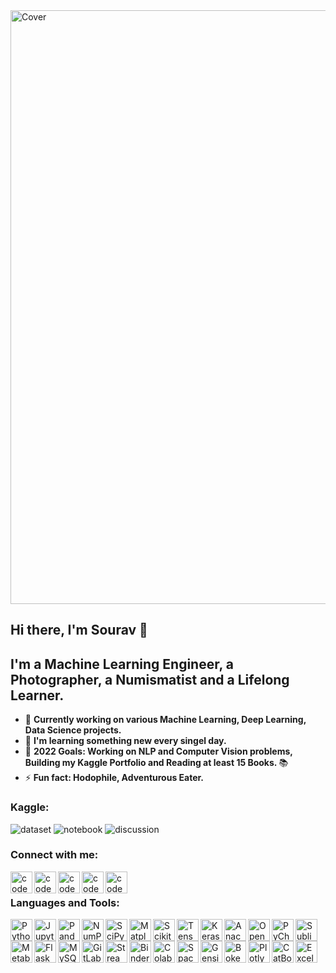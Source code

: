 <img align="center" alt="Cover" width="950px" src="https://github.com/Souravban/Souravban/blob/master/assets/cover.gif"/>

## Hi there, I'm Sourav 👋

## I'm a Machine Learning Engineer, a Photographer, a Numismatist and a Lifelong Learner.
- 🔭 <b> Currently working on various Machine Learning, Deep Learning, Data Science projects. </b>
- 🌱 <b> I'm learning something new every singel day. </b>
- 🥅 <b> 2022 Goals: Working on NLP and Computer Vision problems, Building my Kaggle Portfolio and Reading at least 15 Books. </b>📚
- ⚡ <b> Fun fact: Hodophile, Adventurous Eater. </b>

### Kaggle:

![dataset](https://road-to-kaggle-grandmaster.vercel.app/api/badges/https://www.kaggle.com/iamsouravbanerjee/dataset/light)
![notebook](https://road-to-kaggle-grandmaster.vercel.app/api/badges/https://www.kaggle.com/iamsouravbanerjee/notebook/light)
![discussion](https://road-to-kaggle-grandmaster.vercel.app/api/badges/https://www.kaggle.com/iamsouravbanerjee/discussion/light)

### Connect with me:

[<img align="left" alt="codeSTACKr.com" width="35px" src="https://github.com/Souravban/Souravban/blob/master/assets/website.png"/>][website]
[<img align="left" alt="codeSTACKr.com" width="35px" src="https://github.com/Souravban/Souravban/blob/master/assets/gmail.png"/>][gmail]
[<img align="left" alt="codeSTACKr | LinkedIn" width="35px" src="https://github.com/Souravban/Souravban/blob/master/assets/linkedin.png"/>][linkedin]
[<img align="left" alt="codeSTACKr | Twitter" width="35px" src="https://github.com/Souravban/Souravban/blob/master/assets/medium.png"/>][medium]
[<img align="left" alt="codeSTACKr | Twitter" width="35px" src="https://github.com/Souravban/Souravban/blob/master/assets/twitter.png"/>][twitter]

<br />

### Languages and Tools:

[<img align="left" alt="Python" width="35px" src="https://github.com/Souravban/Souravban/blob/master/assets/python.png"/>][python]

[<img align="left" alt="Jupyter Notebook" width="35px" src="https://github.com/Souravban/Souravban/blob/master/assets/jupyter_notebook.png"/>][jupyter_notebook]

[<img align="left" alt="Pandas" width="35px" src="https://github.com/Souravban/Souravban/blob/master/assets/pandas.png"/>][pandas]

[<img align="left" alt="NumPy" width="35px" src="https://github.com/Souravban/Souravban/blob/master/assets/numpy1.png"/>][numpy]

[<img align="left" alt="SciPy" width="35px" src="https://github.com/Souravban/Souravban/blob/master/assets/scipy.png"/>][scipy]

[<img align="left" alt="Matplotlib" width="35px" src="https://github.com/Souravban/Souravban/blob/master/assets/matplotlib.png"/>][matplotlib]

[<img align="left" alt="Scikit Learn" width="35px" src="https://github.com/Souravban/Souravban/blob/master/assets/scikit_learn.png"/>][scikit-learn]

[<img align="left" alt="Tensorflow" width="35px" src="https://github.com/Souravban/Souravban/blob/master/assets/tensorflow.png"/>][tensorflow]

[<img align="left" alt="Keras" width="35px" src="https://github.com/Souravban/Souravban/blob/master/assets/keras.png"/>][keras]

[<img align="left" alt="Anaconda" width="35px" src="https://github.com/Souravban/Souravban/blob/master/assets/anaconda.png"/>][anaconda]

[<img align="left" alt="Open CV" width="35px" src="https://github.com/Souravban/Souravban/blob/master/assets/open_cv.png"/>][open-cv]

[<img align="left" alt="PyCharm" width="35px" src="https://github.com/Souravban/Souravban/blob/master/assets/pycharm.png"/>][pycharm]

[<img align="left" alt="Sublime Text" width="35px" src="https://github.com/Souravban/Souravban/blob/master/assets/sublime_text.png"/>][sublime_text]

[<img align="left" alt="Metabase" width="35px" src="https://github.com/Souravban/Souravban/blob/master/assets/metabase.png"/>][metabase]

[<img align="left" alt="Flask" width="35px" src="https://github.com/Souravban/Souravban/blob/master/assets/flask1.png"/>][flask]

[<img align="left" alt="MySQL" width="35px" src="https://github.com/Souravban/Souravban/blob/master/assets/mysql.png"/>][mysql]

[<img align="left" alt="GitLab" width="35px" src="https://github.com/Souravban/Souravban/blob/master/assets/gitlab.png"/>][gitlab]

[<img align="left" alt="Streamlit" width="35px" src="https://github.com/Souravban/Souravban/blob/master/assets/streamlit.png"/>][streamlit]

[<img align="left" alt="Binder" width="35px" src="https://github.com/Souravban/Souravban/blob/master/assets/binder.png"/>][binder]

[<img align="left" alt="Colab" width="35px" src="https://github.com/Souravban/Souravban/blob/master/assets/colab.png"/>][colab]

[<img align="left" alt="Spacy" width="35px" src="https://github.com/Souravban/Souravban/blob/master/assets/spacy.png"/>][spacy]

[<img align="left" alt="Gensim" width="35px" src="https://github.com/Souravban/Souravban/blob/master/assets/gensim2.png"/>][gensim]

[<img align="left" alt="Bokeh" width="35px" src="https://github.com/Souravban/Souravban/blob/master/assets/bokeh.png"/>][bokeh]

[<img align="left" alt="Plotly" width="35px" src="https://github.com/Souravban/Souravban/blob/master/assets/plotly.png"/>][plotly]

[<img align="left" alt="CatBoost" width="35px" src="https://github.com/Souravban/Souravban/blob/master/assets/catboost.png"/>][catboost]

[<img align="left" alt="Excel" width="35px" src="https://github.com/Souravban/Souravban/blob/master/assets/excel.png"/>][excel]

<br />
<br />

[website]: https://iamsouravbanerjee.github.io/
[gmail]: https://mail.google.com/mail/?view=cm&fs=1&tf=1&to=souravbanerjee216@gmail.com
[linkedin]: https://www.linkedin.com/in/iamsouravbanerjee/
[kaggle]: https://www.kaggle.com/iamsouravbanerjee/
[medium]: https://iamsouravbanerjee.medium.com/
[twitter]: https://twitter.com/iamsouravban/

[python]: https://www.python.org/
[jupyter_notebook]: https://jupyter.org/
[pandas]: https://pandas.pydata.org/
[numpy]: https://numpy.org/
[scipy]: https://www.scipy.org/
[matplotlib]: https://matplotlib.org/
[scikit-learn]: https://scikit-learn.org/stable/
[tensorflow]: https://www.tensorflow.org/
[keras]: https://keras.io/
[anaconda]: https://www.anaconda.com/
[open-cv]: https://opencv.org/
[pycharm]: https://www.jetbrains.com/pycharm/
[sublime_text]: https://www.sublimetext.com/
[metabase]: https://www.metabase.com/
[flask]: https://flask.palletsprojects.com/en/1.1.x/
[mysql]: https://www.mysql.com/
[gitlab]: http://gitlab.com/
[streamlit]: https://www.streamlit.io/
[binder]: https://mybinder.org/
[colab]: https://colab.research.google.com/
[spacy]: https://spacy.io/
[gensim]: https://radimrehurek.com/gensim/
[bokeh]: https://bokeh.org/
[plotly]: https://plotly.com/python/
[catboost]: https://catboost.ai/
[excel]: https://www.microsoft.com/en-in/microsoft-365/excel
